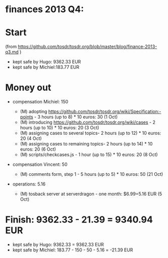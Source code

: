 # finances 2013 Q4:

# Start
(from https://github.com/tosdr/tosdr.org/blob/master/blog/finance-2013-q3.md )

* kept safe by Hugo: 9362.33 EUR
* kept safe by Michiel:183.77 EUR

# Money out

* compensation Michiel: 150
    * (M) adopting https://github.com/tosdr/tosdr.org/wiki/Specification:-points - 3 hours (up to 8) * 10 euros: 30 (1 Oct)
    * (M) introducing https://github.com/tosdr/tosdr.org/wiki/cases - 2 hours (up to 10) * 10 euros: 20 (3 Oct)
    * (M) assigning cases to several topics- 2 hours (up to 12) * 10 euros: 20 (4 Oct)
    * (M) assigning cases to remaining topics- 2 hours (up to 14) * 10 euros: 20 (6 Oct)
    * (M) scripts/checkcases.js - 1 hour (up to 15) * 10 euros: 20 (8 Oct)

* compensation Vincent: 50
    * (M) comments form, step 1 - 5 hours (up to 5) * 10 euros: 50 (21 Oct)

* operations: 5.16
    * (M) tosback server at serverdragon - one month: $6.99=5.16 EUR (5 Oct)

# Finish: 9362.33 - 21.39  = 9340.94 EUR

* kept safe by Hugo: 9362.33 = 9362.33 EUR
* kept safe by Michiel: 183.77 - 150 - 50 - 5.16 = -21.39 EUR
